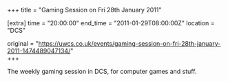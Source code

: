 +++
title = "Gaming Session on Fri 28th January 2011"

[extra]
time = "20:00:00"
end_time = "2011-01-29T08:00:00Z"
location = "DCS"

original = "https://uwcs.co.uk/events/gaming-session-on-fri-28th-january-2011-1474489047134/"    
+++

The weekly gaming session in DCS, for computer games and stuff.

